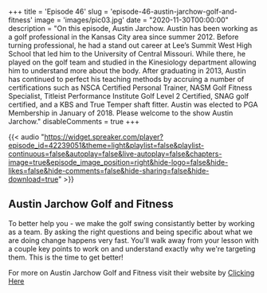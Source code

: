 +++
title = 'Episode 46'
slug = 'episode-46-austin-jarchow-golf-and-fitness'
image = 'images/pic03.jpg'
date = "2020-11-30T00:00:00"
description = "On this episode, Austin Jarchow. Austin has been working as a golf professional in the Kansas City area since summer 2012. Before turning professional, he had a stand out career at Lee’s Summit West High School that led him to the University of Central Missouri. While there, he played on the golf team and studied in the Kinesiology department allowing him to understand more about the body. After graduating in 2013, Austin has continued to perfect his teaching methods by accruing a number of certifications such as NSCA Certified Personal Trainer, NASM Golf Fitness Specialist, Titleist Performance Institute Golf Level 2 Certified, SNAG golf certified, and a KBS and True Temper shaft fitter. Austin was elected to PGA Membership in January of 2018. Please welcome to the show Austin Jarchow."
disableComments = true
+++

{{< audio "https://widget.spreaker.com/player?episode_id=42239051&theme=light&playlist=false&playlist-continuous=false&autoplay=false&live-autoplay=false&chapters-image=true&episode_image_position=right&hide-logo=false&hide-likes=false&hide-comments=false&hide-sharing=false&hide-download=true" >}}


## Austin Jarchow Golf and Fitness
To better help you - we make the golf swing consistantly better by working as a team. By asking the right questions and being specific about what we are doing change happens very fast. You'll walk away from your lesson with a couple key points to work on and understand exactly why we're targeting them. This is the time to get better!
 

For more on Austin Jarchow Golf and Fitness visit their website by [Clicking Here](https://www.austinjarchowgolfandfitness.com/)

